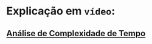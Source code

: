 # Explicação em `vídeo`:

## [Análise de Complexidade de Tempo](https://www.loom.com/share/856b52c23e954faba82fe0467d2845ee?sid=979eb56c-135f-4d6d-a719-6411a5c691e8)
